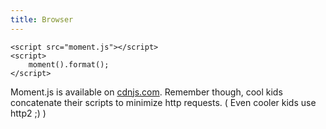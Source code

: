 ```yaml
---
title: Browser
---
```



```
<script src="moment.js"></script>
<script>
	moment().format();
</script>
```

Moment.js is available on [cdnjs.com](http://cdnjs.com). Remember though, cool kids concatenate their scripts to minimize http requests. ( Even cooler kids use http2 ;) )
